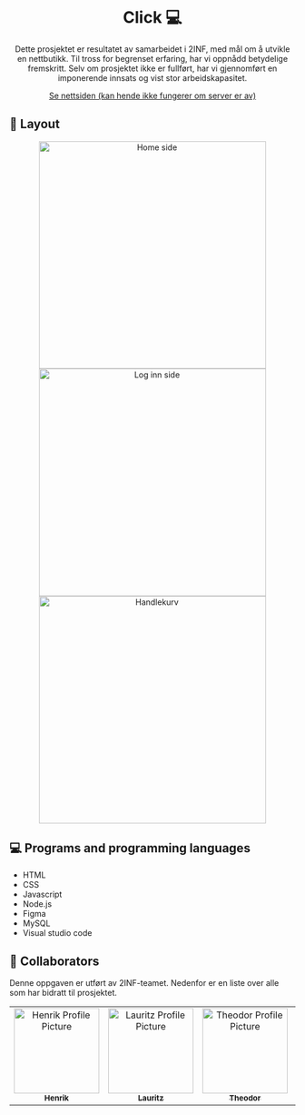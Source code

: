 
<h1 align="center" style="font-weight: bold;">Click 💻</h1>


<p align="center">Dette prosjektet er resultatet av samarbeidet i  2INF, med mål om å utvikle en nettbutikk. Til tross for begrenset erfaring, har vi oppnådd betydelige fremskritt. Selv om prosjektet ikke er fullført, har vi gjennomført en imponerende innsats og vist stor arbeidskapasitet.</p>


<p align="center">
<a href="http://193.213.190.218:32768/#">Se nettsiden (kan hende ikke fungerer om server er av)</a>
</p>

<h2 id="layout">🎨 Layout</h2>

<p align="center">

<img src="https://i.postimg.cc/Z5q6LSjx/screencapture-193-213-190-218-32768-2025-01-21-12-50-47.png" alt="Home side" width="400px">
<img src="https://i.postimg.cc/W4BrjJV5/screencapture-193-213-190-218-32768-Log-INN-html-2025-01-21-12-52-36.png" alt="Log inn side" width="400px">
<img src="https://i.postimg.cc/05dmRQBC/screencapture-193-213-190-218-32768-shopping-cart-html-2025-01-21-12-53-40.png" alt="Handlekurv " width="400px">
</p>

<h2 id="technologies">💻 Programs and programming languages</h2>

- HTML 
- CSS
- Javascript
- Node.js
- Figma
- MySQL
- Visual studio code

<h2 id="colab">🤝 Collaborators</h2>

<p>Denne oppgaven er utført av 2INF-teamet. Nedenfor er en liste over alle som har bidratt til prosjektet.</p>
<table>
<tr>

<td align="center">
<a href="https://github.com/on200w">
<img src="https://avatars.githubusercontent.com/u/188188708?v=4" width="150px;" alt="Henrik Profile Picture"/><br>
<sub>
<b>Henrik</b>
</sub>
</a>
</td>

<td align="center">
<a href="https://github.com/lauritz07">
<img src="https://i.postimg.cc/W4gzGYR7/Default-pfp.jpg" width="150px;" alt="Lauritz  Profile Picture"/><br>
<sub>
<b>Lauritz </b>
</sub>
</a>
</td>

<td align="center">
<a href="https://github.com/Helios20pog">
<img src="https://i.postimg.cc/W4gzGYR7/Default-pfp.jpg" width="150px;" alt="Theodor  Profile Picture"/><br>
<sub>
<b>Theodor </b>
</sub>
</a>
</td>

<td align="center">
<a href="https://github.com/AliOfcourse">
<img src="https://i.postimg.cc/W4gzGYR7/Default-pfp.jpg" width="150px;" alt="Asghar Ali Profile Picture"/><br>
<sub>
<b>Asghar Ali</b>
</sub>
</a>
</td>

<td align="center">
<a href="https://github.com/Moaninghamster0">
<img src="https://i.postimg.cc/W4gzGYR7/Default-pfp.jpg" width="150px;" alt="Rimantas  Profile Picture"/><br>
<sub>
<b>Rimantas </b>
</sub>
</a>
</td>

<td align="center">
<a href="">
<img src="https://i.postimg.cc/W4gzGYR7/Default-pfp.jpg" width="150px;" alt="Vilde Profile Picture"/><br>
<sub>
<b>Vilde</b>
</sub>
</a>
</td>

<td align="center">
<a href="https://github.com/JojoChad">
<img src="https://i.postimg.cc/W4gzGYR7/Default-pfp.jpg" width="150px;" alt="Hadrian Profile Picture"/><br>
<sub>
<b>Hadrian</b>
</sub>
</a>
</td>

<td align="center">
<a href="">
<img src="https://i.postimg.cc/W4gzGYR7/Default-pfp.jpg" width="150px;" alt="Santina  Profile Picture"/><br>
<sub>
<b>Santina </b>
</sub>
</a>
</td>

<td align="center">
<a href="">
<img src="https://i.postimg.cc/W4gzGYR7/Default-pfp.jpg" width="150px;" alt="Aurora  Profile Picture"/><br>
<sub>
<b>Aurora </b>
</sub>
</a>
</td>

<td align="center">
<a href="">
<img src="https://i.postimg.cc/W4gzGYR7/Default-pfp.jpg" width="150px;" alt="Kachasit Profile Picture"/><br>
<sub>
<b>Kachasit</b>
</sub>
</a>
</td>

</tr>
</table>
